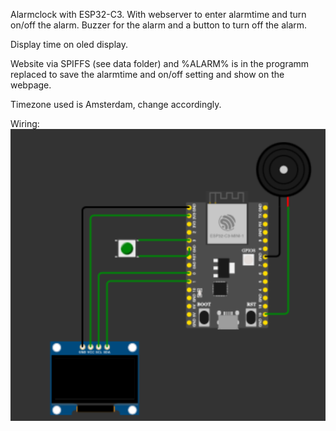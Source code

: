 Alarmclock with ESP32-C3. With webserver to enter alarmtime and turn on/off the alarm. Buzzer for the alarm and a button to turn off the alarm.

Display time on oled display.

Website via SPIFFS (see data folder) and %ALARM% is in the programm replaced to save the alarmtime and on/off setting and show on the webpage.

Timezone used is Amsterdam, change accordingly.

Wiring:  
![wiring](./Schermafbeelding%202024-07-07%20om%2010.45.36.png)
